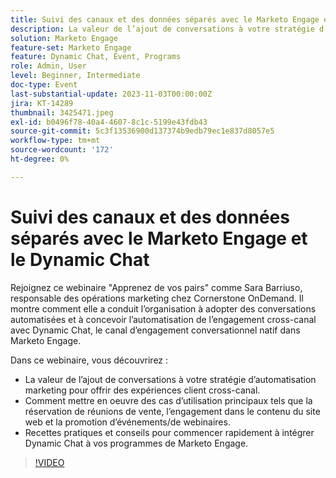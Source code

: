 ```yaml
---
title: Suivi des canaux et des données séparés avec le Marketo Engage et le Dynamic Chat
description: La valeur de l’ajout de conversations à votre stratégie d’automatisation marketing pour offrir des expériences client cross-canal.  Comment mettre en oeuvre des cas d’utilisation principaux tels que la réservation de réunions de vente, l’engagement dans le contenu du site web et la promotion d’événements/de webinaires.  Recettes pratiques et conseils pour commencer rapidement à intégrer Dynamic Chat à vos programmes de Marketo Engage.
solution: Marketo Engage
feature-set: Marketo Engage
feature: Dynamic Chat, Event, Programs
role: Admin, User
level: Beginner, Intermediate
doc-type: Event
last-substantial-update: 2023-11-03T00:00:00Z
jira: KT-14289
thumbnail: 3425471.jpeg
exl-id: b0496f78-40a4-4607-8c1c-5199e43fdb43
source-git-commit: 5c3f13536900d137374b9edb79ec1e837d8057e5
workflow-type: tm+mt
source-wordcount: '172'
ht-degree: 0%

---
```


# Suivi des canaux et des données séparés avec le Marketo Engage et le Dynamic Chat

Rejoignez ce webinaire &quot;Apprenez de vos pairs&quot; comme Sara Barriuso, responsable des opérations marketing chez Cornerstone OnDemand. Il montre comment elle a conduit l’organisation à adopter des conversations automatisées et à concevoir l’automatisation de l’engagement cross-canal avec Dynamic Chat, le canal d’engagement conversationnel natif dans Marketo Engage.

Dans ce webinaire, vous découvrirez :

* La valeur de l’ajout de conversations à votre stratégie d’automatisation marketing pour offrir des expériences client cross-canal.
* Comment mettre en oeuvre des cas d’utilisation principaux tels que la réservation de réunions de vente, l’engagement dans le contenu du site web et la promotion d’événements/de webinaires.
* Recettes pratiques et conseils pour commencer rapidement à intégrer Dynamic Chat à vos programmes de Marketo Engage.

>[!VIDEO](https://video.tv.adobe.com/v/3425471/?learn=on)
